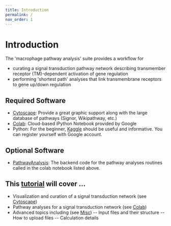 ```yaml
---
title: Introduction
permalink: /
nav_order: 1
---
```


# Introduction
The 'macrophage pathway analysis' suite provides a workflow for 
- curating a signal transduction pathway network describing transmember receptor (TM)-dependent activation of gene regulation
- performing 'shortest path' analyses that link transmembrane receptors to gene up/down regulation



## Required Software
- [Cytoscape](https://cytoscape.org/): Provide a great graphic support along with the large database of pathways (Signor, Wikipathway, etc.) 
- [Colab](https://colab.research.google.com/notebooks/intro.ipynb): Cloud-based iPython Notebook provided by Google
- Python: For the beginner, [Kaggle](https://www.kaggle.com/) should be useful and informative. You can register yourself with Google account.

## Optional Software
- [PathwayAnalysis](https://bitbucket.org/pkhlab/pathwayanalysis/src/master/): The backend code for the pathway analyses routines called in the colab notebook listed above.  

## This [tutorial](./pages/user_guides/user_guides.html) will cover ... 
- Visualization and curation of a signal transduction network (see [Cytoscape](/pages/user_guides/InCytoscape/cyto.md))
- Pathway analyses for a signal transduction network (see [Colab](/pages/user_guides/InPython/python.html))
- Advanced topics including (see [Misc](/pages/user_guides/etc/etc.html)) 
-- Input files and their structure 
-- How to upload files
-- Calculation details
